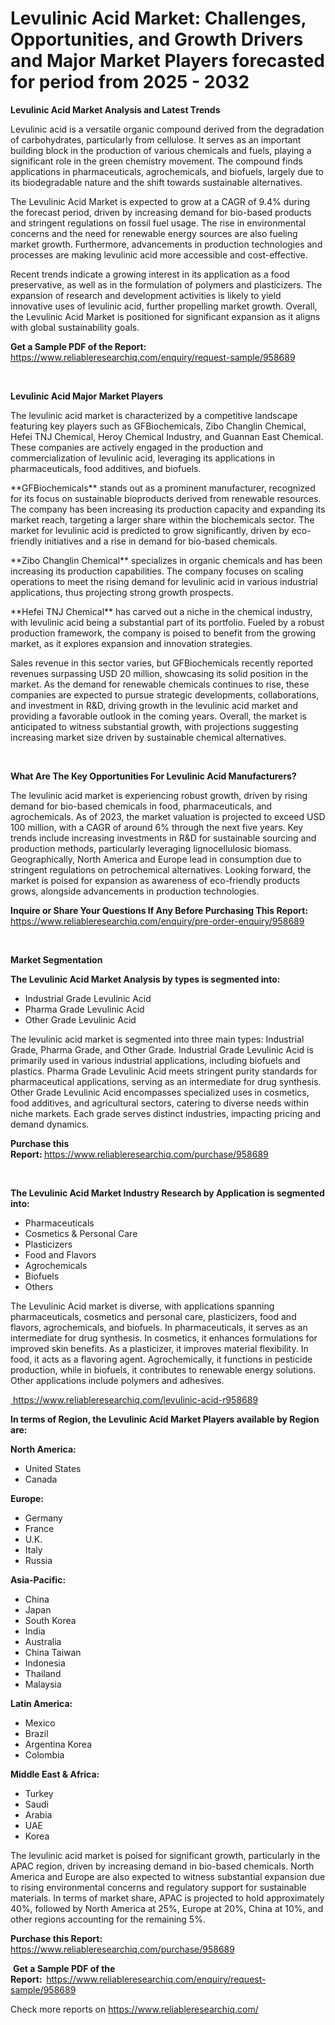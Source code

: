 <p><h1>Levulinic Acid Market: Challenges, Opportunities, and Growth Drivers and Major Market Players forecasted for period from 2025 - 2032</h1></p><p><strong>Levulinic Acid Market Analysis and Latest Trends</strong></p>
<p><p>Levulinic acid is a versatile organic compound derived from the degradation of carbohydrates, particularly from cellulose. It serves as an important building block in the production of various chemicals and fuels, playing a significant role in the green chemistry movement. The compound finds applications in pharmaceuticals, agrochemicals, and biofuels, largely due to its biodegradable nature and the shift towards sustainable alternatives. </p><p>The Levulinic Acid Market is expected to grow at a CAGR of 9.4% during the forecast period, driven by increasing demand for bio-based products and stringent regulations on fossil fuel usage. The rise in environmental concerns and the need for renewable energy sources are also fueling market growth. Furthermore, advancements in production technologies and processes are making levulinic acid more accessible and cost-effective. </p><p>Recent trends indicate a growing interest in its application as a food preservative, as well as in the formulation of polymers and plasticizers. The expansion of research and development activities is likely to yield innovative uses of levulinic acid, further propelling market growth. Overall, the Levulinic Acid Market is positioned for significant expansion as it aligns with global sustainability goals.</p></p>
<p><strong>Get a Sample PDF of the Report:&nbsp;</strong> <a href="https://www.reliableresearchiq.com/enquiry/request-sample/958689?utm_campaign=2252&utm_medium=2&utm_source=Github&utm_content=ia&utm_term=30012025&utm_id=levulinic-acid">https://www.reliableresearchiq.com/enquiry/request-sample/958689</a></p>
<p>&nbsp;</p>
<p><strong>Levulinic Acid Major Market Players</strong></p>
<p><p>The levulinic acid market is characterized by a competitive landscape featuring key players such as GFBiochemicals, Zibo Changlin Chemical, Hefei TNJ Chemical, Heroy Chemical Industry, and Guannan East Chemical. These companies are actively engaged in the production and commercialization of levulinic acid, leveraging its applications in pharmaceuticals, food additives, and biofuels.</p><p>**GFBiochemicals** stands out as a prominent manufacturer, recognized for its focus on sustainable bioproducts derived from renewable resources. The company has been increasing its production capacity and expanding its market reach, targeting a larger share within the biochemicals sector. The market for levulinic acid is predicted to grow significantly, driven by eco-friendly initiatives and a rise in demand for bio-based chemicals.</p><p>**Zibo Changlin Chemical** specializes in organic chemicals and has been increasing its production capabilities. The company focuses on scaling operations to meet the rising demand for levulinic acid in various industrial applications, thus projecting strong growth prospects.</p><p>**Hefei TNJ Chemical** has carved out a niche in the chemical industry, with levulinic acid being a substantial part of its portfolio. Fueled by a robust production framework, the company is poised to benefit from the growing market, as it explores expansion and innovation strategies.</p><p>Sales revenue in this sector varies, but GFBiochemicals recently reported revenues surpassing USD 20 million, showcasing its solid position in the market. As the demand for renewable chemicals continues to rise, these companies are expected to pursue strategic developments, collaborations, and investment in R&D, driving growth in the levulinic acid market and providing a favorable outlook in the coming years. Overall, the market is anticipated to witness substantial growth, with projections suggesting increasing market size driven by sustainable chemical alternatives.</p></p>
<p>&nbsp;</p>
<p><strong>What Are The Key Opportunities For Levulinic Acid Manufacturers?</strong></p>
<p><p>The levulinic acid market is experiencing robust growth, driven by rising demand for bio-based chemicals in food, pharmaceuticals, and agrochemicals. As of 2023, the market valuation is projected to exceed USD 100 million, with a CAGR of around 6% through the next five years. Key trends include increasing investments in R&D for sustainable sourcing and production methods, particularly leveraging lignocellulosic biomass. Geographically, North America and Europe lead in consumption due to stringent regulations on petrochemical alternatives. Looking forward, the market is poised for expansion as awareness of eco-friendly products grows, alongside advancements in production technologies.</p></p>
<p><strong>Inquire or Share Your Questions If Any Before Purchasing This Report:</strong> <a href="https://www.reliableresearchiq.com/enquiry/pre-order-enquiry/958689?utm_campaign=2252&utm_medium=2&utm_source=Github&utm_content=ia&utm_term=30012025&utm_id=levulinic-acid">https://www.reliableresearchiq.com/enquiry/pre-order-enquiry/958689</a></p>
<p>&nbsp;</p>
<p><strong>Market Segmentation</strong></p>
<p><strong>The Levulinic Acid Market Analysis by types is segmented into:</strong></p>
<p><ul><li>Industrial Grade Levulinic Acid</li><li>Pharma Grade Levulinic Acid</li><li>Other Grade Levulinic Acid</li></ul></p>
<p><p>The levulinic acid market is segmented into three main types: Industrial Grade, Pharma Grade, and Other Grade. Industrial Grade Levulinic Acid is primarily used in various industrial applications, including biofuels and plastics. Pharma Grade Levulinic Acid meets stringent purity standards for pharmaceutical applications, serving as an intermediate for drug synthesis. Other Grade Levulinic Acid encompasses specialized uses in cosmetics, food additives, and agricultural sectors, catering to diverse needs within niche markets. Each grade serves distinct industries, impacting pricing and demand dynamics.</p></p>
<p><strong>Purchase this Report:&nbsp;</strong><a href="https://www.reliableresearchiq.com/purchase/958689?utm_campaign=2252&utm_medium=2&utm_source=Github&utm_content=ia&utm_term=30012025&utm_id=levulinic-acid">https://www.reliableresearchiq.com/purchase/958689</a></p>
<p>&nbsp;</p>
<p><strong>The Levulinic Acid Market Industry Research by Application is segmented into:</strong></p>
<p><ul><li>Pharmaceuticals</li><li>Cosmetics & Personal Care</li><li>Plasticizers</li><li>Food and Flavors</li><li>Agrochemicals</li><li>Biofuels</li><li>Others</li></ul></p>
<p><p>The Levulinic Acid market is diverse, with applications spanning pharmaceuticals, cosmetics and personal care, plasticizers, food and flavors, agrochemicals, and biofuels. In pharmaceuticals, it serves as an intermediate for drug synthesis. In cosmetics, it enhances formulations for improved skin benefits. As a plasticizer, it improves material flexibility. In food, it acts as a flavoring agent. Agrochemically, it functions in pesticide production, while in biofuels, it contributes to renewable energy solutions. Other applications include polymers and adhesives.</p></p>
<p><a href="https://www.reliableresearchiq.com/levulinic-acid-r958689?utm_campaign=2252&utm_medium=2&utm_source=Github&utm_content=ia&utm_term=30012025&utm_id=levulinic-acid">&nbsp;https://www.reliableresearchiq.com/levulinic-acid-r958689</a></p>
<p><strong>In terms of Region, the Levulinic Acid Market Players available by Region are:</strong></p>
<p>
    <p> <strong> North America: </strong>
        <ul>
            <li>United States</li>
            <li>Canada</li>
        </ul>
        </p> 
    <p> <strong> Europe: </strong>
        <ul>
            <li>Germany</li>
            <li>France</li>
            <li>U.K.</li>
            <li>Italy</li>
            <li>Russia</li>
        </ul>
        </p> 
    <p> <strong> Asia-Pacific: </strong>
        <ul>
            <li>China</li>
            <li>Japan</li>
            <li>South Korea</li>
            <li>India</li>
            <li>Australia</li>
            <li>China Taiwan</li>
            <li>Indonesia</li>
            <li>Thailand</li>
            <li>Malaysia</li>
        </ul>
        </p> 
    <p> <strong> Latin America: </strong>
        <ul>
            <li>Mexico</li>
            <li>Brazil</li>
            <li>Argentina Korea</li>
            <li>Colombia</li>
        </ul>
        </p> 
    <p> <strong> Middle East & Africa: </strong>
        <ul>
            <li>Turkey</li>
            <li>Saudi</li>
            <li>Arabia</li>
            <li>UAE</li>
            <li>Korea</li>
        </ul>
    </p>
    </p>
<p><p>The levulinic acid market is poised for significant growth, particularly in the APAC region, driven by increasing demand in bio-based chemicals. North America and Europe are also expected to witness substantial expansion due to rising environmental concerns and regulatory support for sustainable materials. In terms of market share, APAC is projected to hold approximately 40%, followed by North America at 25%, Europe at 20%, China at 10%, and other regions accounting for the remaining 5%.</p></p>
<p><strong>Purchase this Report: </strong><a href="https://www.reliableresearchiq.com/purchase/958689?utm_campaign=2252&utm_medium=2&utm_source=Github&utm_content=ia&utm_term=30012025&utm_id=levulinic-acid">https://www.reliableresearchiq.com/purchase/958689</a></p>
<p>&nbsp;<strong>Get a Sample PDF of the Report:&nbsp;&nbsp;</strong><a href="https://www.reliableresearchiq.com/enquiry/request-sample/958689?utm_campaign=2252&utm_medium=2&utm_source=Github&utm_content=ia&utm_term=30012025&utm_id=levulinic-acid">https://www.reliableresearchiq.com/enquiry/request-sample/958689</a></p>
<p><strong></strong></p>
<p>Check more reports on <a href="https://www.reliableresearchiq.com/?utm_campaign=2252&utm_medium=2&utm_source=Github&utm_content=ia&utm_term=30012025&utm_id=levulinic-acid">https://www.reliableresearchiq.com/</a></p>